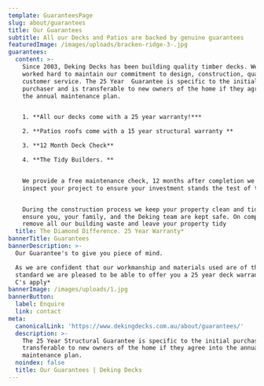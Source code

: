 ```yaml
---
template: GuaranteesPage
slug: about/guarantees
title: Our Guarantees
subtitle: All our Decks and Patios are backed by genuine guarantees
featuredImage: /images/uploads/bracken-ridge-3-.jpg
guarantees:
  content: >-
    Since 2003, Deking Decks has been building quality timber decks. We have
    worked hard to maintain our commitment to design, construction, quality and
    customer service. The 25 Year  Guarantee is specific to the initial
    purchaser and is transferable to new owners of the home if they agree into
    the annual maintenance plan.


    1. **All our decks come with a 25 year warranty!***

    2. **Patios roofs come with a 15 year structural warranty **

    3. **12 Month Deck Check**

    4. **The Tidy Builders. **


    We provide a free maintenance check, 12 months after completion we return to
    inspect your project to ensure your investment stands the test of time.


    During the construction process we keep your property clean and tidy to
    ensure you, your family, and the Deking team are kept safe. On completion we
    remove all our building waste and leave your property tidy
  title: The Diamond Difference. 25 Year Warranty*
bannerTitle: Guarantees
bannerDescription: >-
  Our Guarantee's to give you piece of mind.

  As we are confident that our workmanship and materials used are of the highest
  standard we are pleased to be able to offer you a 25 year deck warranty. T's &
  C's apply*
bannerImage: /images/uploads/1.jpg
bannerButton:
  label: Enquire
  link: contact
meta:
  canonicalLink: 'https://www.dekingdecks.com.au/about/guarantees/'
  description: >-
    The 25 Year Structural Guarantee is specific to the initial purchaser and is
    transferable to new owners of the home if they agree into the annual
    maintenance plan.
  noindex: false
  title: Our Guarantees | Deking Decks
---
```


